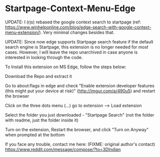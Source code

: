 # Startpage-Context-Menu-Edge

UPDATE: I (rjs) rebased the google context search to startpage (ref: https://www.winhelponline.com/blog/edge-search-with-google-context-menu-extension/).  Very minimal changes besides that.

UPDATE: Since now edge supports Startpage search feature if the default search engine is Startpage, this extension is no longer needed for *most* cases. However, I will leave the repo unarchived in case anyone is interested in looking through the code.

To Install this extension on MS Edge, follow the steps below:

Download the Repo and extract it

Go to about:flags in edge and check "Enable extension developer features (this might put your device at risk)" (http://imgur.com/a/490u5) and restart the browser

Click on the three dots menu (...) go to extension --> Load extension

Select the folder you just downloaded - "Startpage Search" (not the folder with readme, just the folder inside it)

Turn on the extension, Restart the browser, and click "Turn on Anyway" when prompted at the bottom

If you face any trouble, contact me here: (FIXME: original author's contact) https://www.reddit.com/message/compose/?to=3DIndian
